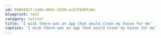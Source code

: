 ```yaml
---
id: 9886441f-2a0a-46dc-8d38-ec637b90fa8c
blueprint: text
category: twitter
title: 'I wish there was an app that would clean my house for me'
caption: 'I wish there was an app that would clean my house for me'
---
```

